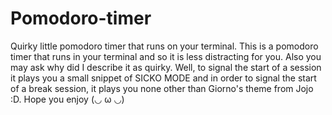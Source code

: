 # Pomodoro-timer
Quirky little pomodoro timer that runs on your terminal.
This is a pomodoro timer that runs in your terminal and so it is less distracting for you. Also you may ask why did I describe it as quirky. Well, to signal the start of a session
it plays you a small snippet of SICKO MODE and in order to signal the start of a break session, it plays you none other than Giorno's theme from Jojo :D. Hope you enjoy (◡ ω ◡)

